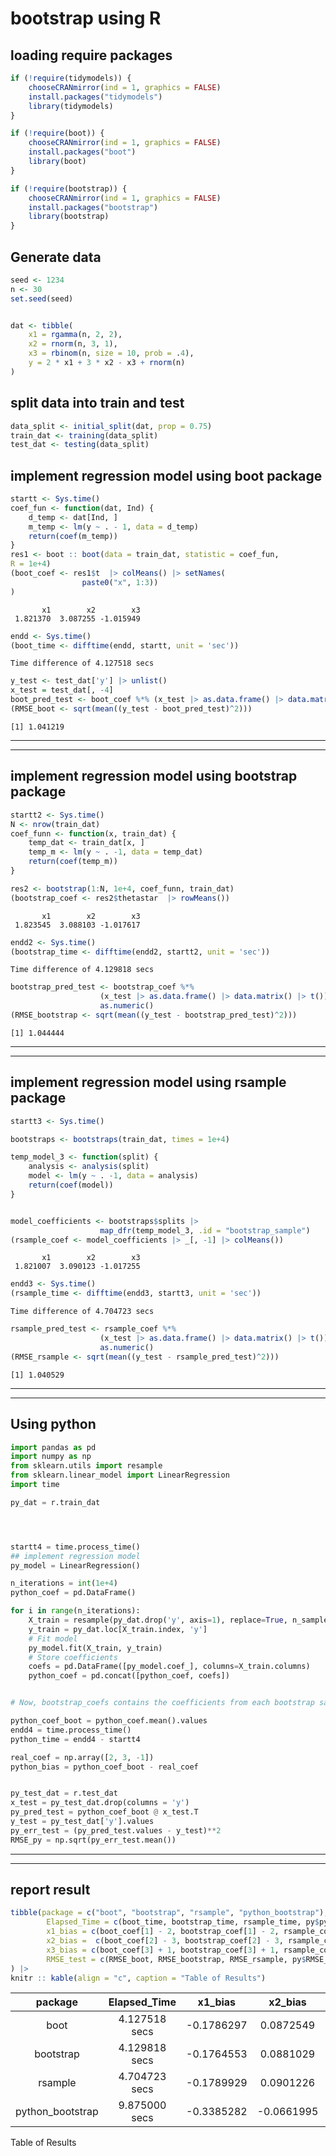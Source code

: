 # bootstrap using R


## loading require packages

``` r
if (!require(tidymodels)) {
    chooseCRANmirror(ind = 1, graphics = FALSE)
    install.packages("tidymodels")
    library(tidymodels)
}

if (!require(boot)) {
    chooseCRANmirror(ind = 1, graphics = FALSE)
    install.packages("boot")
    library(boot)
}

if (!require(bootstrap)) {
    chooseCRANmirror(ind = 1, graphics = FALSE)
    install.packages("bootstrap")
    library(bootstrap)
}
```

## Generate data

``` r
seed <- 1234
n <- 30
set.seed(seed)


dat <- tibble(
    x1 = rgamma(n, 2, 2), 
    x2 = rnorm(n, 3, 1),
    x3 = rbinom(n, size = 10, prob = .4), 
    y = 2 * x1 + 3 * x2 - x3 + rnorm(n)
)
```

## split data into train and test

``` r
data_split <- initial_split(dat, prop = 0.75)
train_dat <- training(data_split)
test_dat <- testing(data_split)
```

## implement regression model using boot package

``` r
startt <- Sys.time()
coef_fun <- function(dat, Ind) {
    d_temp <- dat[Ind, ]
    m_temp <- lm(y ~ . - 1, data = d_temp)
    return(coef(m_temp))
}
res1 <- boot :: boot(data = train_dat, statistic = coef_fun, 
R = 1e+4)
(boot_coef <- res1$t  |> colMeans() |> setNames(
                paste0("x", 1:3))
)
```

           x1        x2        x3 
     1.821370  3.087255 -1.015949 

``` r
endd <- Sys.time()
(boot_time <- difftime(endd, startt, unit = 'sec'))
```

    Time difference of 4.127518 secs

``` r
y_test <- test_dat['y'] |> unlist()
x_test = test_dat[, -4]
boot_pred_test <- boot_coef %*% (x_test |> as.data.frame() |> data.matrix() |> t()) |> as.numeric()
(RMSE_boot <- sqrt(mean((y_test - boot_pred_test)^2)))
```

    [1] 1.041219

------------------------------------------------------------------------

------------------------------------------------------------------------

## implement regression model using bootstrap package

``` r
startt2 <- Sys.time()
N <- nrow(train_dat)
coef_funn <- function(x, train_dat) { 
    temp_dat <- train_dat[x, ]
    temp_m <- lm(y ~ . -1, data = temp_dat)
    return(coef(temp_m)) 
}

res2 <- bootstrap(1:N, 1e+4, coef_funn, train_dat)
(bootstrap_coef <- res2$thetastar  |> rowMeans())
```

           x1        x2        x3 
     1.823545  3.088103 -1.017617 

``` r
endd2 <- Sys.time()
(bootstrap_time <- difftime(endd2, startt2, unit = 'sec'))
```

    Time difference of 4.129818 secs

``` r
bootstrap_pred_test <- bootstrap_coef %*% 
                    (x_test |> as.data.frame() |> data.matrix() |> t()) |> 
                    as.numeric()
(RMSE_bootstrap <- sqrt(mean((y_test - bootstrap_pred_test)^2)))
```

    [1] 1.044444

------------------------------------------------------------------------

------------------------------------------------------------------------

## implement regression model using rsample package

``` r
startt3 <- Sys.time()

bootstraps <- bootstraps(train_dat, times = 1e+4)

temp_model_3 <- function(split) {
    analysis <- analysis(split)
    model <- lm(y ~ . -1, data = analysis)
    return(coef(model))
}


model_coefficients <- bootstraps$splits |> 
                    map_dfr(temp_model_3, .id = "bootstrap_sample")
(rsample_coef <- model_coefficients |> _[, -1] |> colMeans())
```

           x1        x2        x3 
     1.821007  3.090123 -1.017255 

``` r
endd3 <- Sys.time()
(rsample_time <- difftime(endd3, startt3, unit = 'sec'))
```

    Time difference of 4.704723 secs

``` r
rsample_pred_test <- rsample_coef %*% 
                    (x_test |> as.data.frame() |> data.matrix() |> t()) |> 
                    as.numeric()
(RMSE_rsample <- sqrt(mean((y_test - rsample_pred_test)^2)))
```

    [1] 1.040529

------------------------------------------------------------------------

------------------------------------------------------------------------

## Using python

``` python
import pandas as pd
import numpy as np
from sklearn.utils import resample
from sklearn.linear_model import LinearRegression
import time

py_dat = r.train_dat




startt4 = time.process_time()
## implement regression model 
py_model = LinearRegression()

n_iterations = int(1e+4)
python_coef = pd.DataFrame()

for i in range(n_iterations):
    X_train = resample(py_dat.drop('y', axis=1), replace=True, n_samples=len(py_dat))
    y_train = py_dat.loc[X_train.index, 'y']
    # Fit model
    py_model.fit(X_train, y_train)
    # Store coefficients
    coefs = pd.DataFrame([py_model.coef_], columns=X_train.columns)
    python_coef = pd.concat([python_coef, coefs])
```

``` python

# Now, bootstrap_coefs contains the coefficients from each bootstrap sample

python_coef_boot = python_coef.mean().values
endd4 = time.process_time()
python_time = endd4 - startt4

real_coef = np.array([2, 3, -1])
python_bias = python_coef_boot - real_coef


py_test_dat = r.test_dat 
x_test = py_test_dat.drop(columns = 'y')
py_pred_test = python_coef_boot @ x_test.T
y_test = py_test_dat['y'].values
py_err_test = (py_pred_test.values - y_test)**2
RMSE_py = np.sqrt(py_err_test.mean())
```

------------------------------------------------------------------------

------------------------------------------------------------------------

## report result

``` r
tibble(package = c("boot", "bootstrap", "rsample", "python_bootstrap"), 
        Elapsed_Time = c(boot_time, bootstrap_time, rsample_time, py$python_time), 
        x1_bias = c(boot_coef[1] - 2, bootstrap_coef[1] - 2, rsample_coef[1] - 2, py$python_bias[1]),
        x2_bias =  c(boot_coef[2] - 3, bootstrap_coef[2] - 3, rsample_coef[2] - 3, py$python_bias[2]),
        x3_bias = c(boot_coef[3] + 1, bootstrap_coef[3] + 1, rsample_coef[3] + 1, py$python_bias[3]), 
        RMSE_test = c(RMSE_boot, RMSE_bootstrap, RMSE_rsample, py$RMSE_py)
) |> 
knitr :: kable(align = "c", caption = "Table of Results")
```

|     package      | Elapsed_Time  |  x1_bias   |  x2_bias   |  x3_bias   | RMSE_test |
|:----------------:|:-------------:|:----------:|:----------:|:----------:|:---------:|
|       boot       | 4.127518 secs | -0.1786297 | 0.0872549  | -0.0159486 | 1.041219  |
|    bootstrap     | 4.129818 secs | -0.1764553 | 0.0881029  | -0.0176172 | 1.044444  |
|     rsample      | 4.704723 secs | -0.1789929 | 0.0901226  | -0.0172552 | 1.040529  |
| python_bootstrap | 9.875000 secs | -0.3385282 | -0.0661995 | -0.0937691 | 1.770228  |

Table of Results

